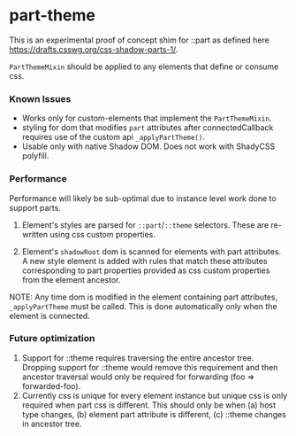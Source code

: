 # part-theme


This is an experimental proof of concept shim for ::part as defined
here https://drafts.csswg.org/css-shadow-parts-1/.

`PartThemeMixin` should be applied to any elements that define or consume css.

### Known Issues
* Works only for custom-elements that implement the `PartThemeMixin`.
* styling for dom that modifies `part` attributes after connectedCallback
requires use of the custom api `_applyPartTheme()`.
* Usable only with native Shadow DOM. Does not work with ShadyCSS polyfill.

### Performance

Performance will likely be sub-optimal due to instance level work done to
support parts.

1. Element's styles are parsed for `::part`/`::theme` selectors. These are
re-written using css custom properties.

2. Element's `shadowRoot` dom is scanned for elements with part attributes.
A new style element is added with rules that match these attributes
corresponding to part properties provided as css custom properties from the
element ancestor.

NOTE: Any time dom is modified in the element containing part attributes,
`_applyPartTheme` must be called. This is done automatically only when the
element is connected.

### Future optimization
1. Support for ::theme requires traversing the entire ancestor tree. Dropping support for ::theme would remove this requirement and then ancestor traversal would only be required for forwarding (foo => forwarded-foo).
2. Currently css is unique for every element instance but unique css
is only required when part css is different. This should only be when
(a) host type changes, (b) element part attribute is different, (c) ::theme
changes in ancestor tree.
